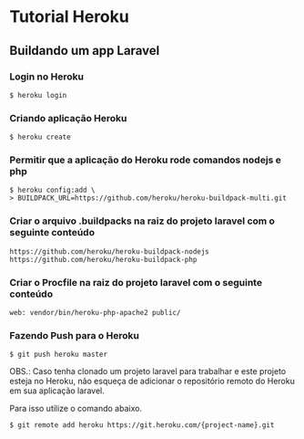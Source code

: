 # Tutorial Heroku
 
## Buildando um app Laravel

### Login no Heroku

```
$ heroku login
```

### Criando aplicação Heroku

```
$ heroku create
```

### Permitir que a aplicação do Heroku rode comandos nodejs e php

```
$ heroku config:add \
> BUILDPACK_URL=https://github.com/heroku/heroku-buildpack-multi.git
```

### Criar o arquivo .buildpacks na raiz do projeto laravel com o seguinte conteúdo

```
https://github.com/heroku/heroku-buildpack-nodejs
https://github.com/heroku/heroku-buildpack-php
```

### Criar o Procfile na raiz do projeto laravel com o seguinte conteúdo

```
web: vendor/bin/heroku-php-apache2 public/
```

### Fazendo Push para o Heroku

```
$ git push heroku master
```

OBS.: Caso tenha clonado um projeto laravel para trabalhar e este projeto esteja no Heroku, não esqueça de adicionar o repositório remoto do Heroku em sua aplicação laravel.

Para isso utilize o comando abaixo.

```
$ git remote add heroku https://git.heroku.com/{project-name}.git
```

